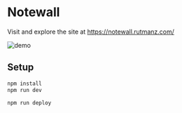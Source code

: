 # Notewall

Visit and explore the site at https://notewall.rutmanz.com/

![demo](https://github.com/user-attachments/assets/4882ce87-cd87-428d-89e3-5dbd438e385f)


## Setup

```bash
npm install
npm run dev
```

```bash
npm run deploy
```
